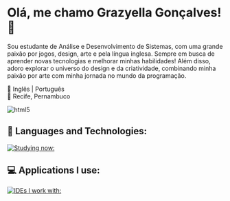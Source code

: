 # Olá, me chamo Grazyella Gonçalves! 🌿
Sou estudante de Análise e Desenvolvimento de Sistemas, com uma grande paixão por jogos, design, arte e pela língua inglesa. Sempre em busca de aprender novas tecnologias e melhorar minhas habilidades! Além disso, adoro explorar o universo do design e da criatividade, combinando minha paixão por arte com minha jornada no mundo da programação.


📖 Inglês | Português
<br/> 📍 Recife, Pernambuco


<img align='center' alt='html5' src='https://i.pinimg.com/originals/93/9e/92/939e9273e3d6ef4f281cda31e9e62488.gif'/>

## 📖 Languages and Technologies:

[![Studying now:](https://skillicons.dev/icons?i=java,css,html&theme=dark)](https://skillicons.dev)
<br/>

## :computer: Applications I use:
[![IDEs I work with:](https://skillicons.dev/icons?i=idea,vscode,eclipse,figma,ps&theme=dark)](https://skillicons.dev)


</div> <br/>


## 
